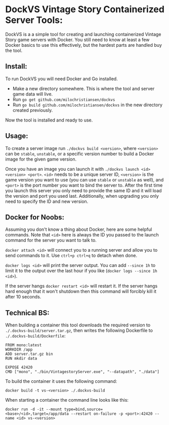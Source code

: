 
DockVS Vintage Story Containerized Server Tools:
=======================================================================================================================

DockVS is a a simple tool for creating and launching containerized Vintage Story game servers with Docker. You still
need to know at least a few Docker basics to use this effectively, but the hardest parts are handled buy the tool.

Install:
-----------------------------------------------------------------------------------------------------------------------

To run DockVS you will need Docker and Go installed. 

* Make a new directory somewhere. This is where the tool and server game data will live.
* Run `go get github.com/milochristiansen/dockvs`
* Run `go build github.com/milochristiansen/dockvs` in the new directory created previously.

Now the tool is installed and ready to use.

Usage:
-----------------------------------------------------------------------------------------------------------------------

To create a server image run `./dockvs build <version>`, where `<version>` can be `stable`, `unstable`, or a specific
version number to build a Docker image for the given game version.

Once you have an image you can launch it with `./dockvs launch <id> <version> <port>`. `<id>` needs to be a unique
server ID, `<version>` is the game version you want to use (you can use `stable` or `unstable` as well), and `<port>`
is the port number you want to bind the server to. After the first time you launch this server you only need to provide
the same ID and it will load the version and port you used last. Additionally, when upgrading you only need to specify
the ID and new version.

Docker for Noobs:
-----------------------------------------------------------------------------------------------------------------------

Assuming you don't know a thing about Docker, here are some helpful commands. Note that `<id>` here is always the ID
you passed to the launch command for the server you want to talk to.

`docker attach <id>` will connect you to a running server and allow you to send commands to it. Use `ctrl+p ctrl+q` to
detach when done.

`docker logs <id>` will print the server output. You can add `--since 1h` to limit it to the output over the last hour
if you like (`docker logs --since 1h <id>`).

If the server hangs `docker restart <id>` will restart it. If the server hangs hard enough that it won't shutdown then
this command will forcibly kill it after 10 seconds.


Technical BS:
-----------------------------------------------------------------------------------------------------------------------

When building a container this tool downloads the required version to `./.dockvs-build/server.tar.gz`, then writes the
following Dockerfile to `./.dockvs-build/Dockerfile`:

	FROM mono:latest
	WORKDIR /app
	ADD server.tar.gz bin
	RUN mkdir data

	EXPOSE 42420
	CMD ["mono", "./bin/VintagestoryServer.exe", "--datapath", "./data"]

To build the container it uses the following command:

	docker build -t vs-<version> ./.dockvs-build

When starting a container the command line looks like this:

	docker run -d -it --mount type=bind,source=<base>/<id>,target=/app/data --restart on-failure -p <port>:42420 --name <id> vs-<version>
